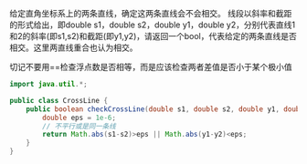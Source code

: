 给定直角坐标系上的两条直线，确定这两条直线会不会相交。
线段以斜率和截距的形式给出，即double s1，double s2，double y1，double y2，分别代表直线1和2的斜率(即s1,s2)和截距(即y1,y2)，请返回一个bool，代表给定的两条直线是否相交。这里两直线重合也认为相交。

切记不要用==检查浮点数是否相等，而是应该检查两者差值是否小于某个极小值
```java
import java.util.*;

public class CrossLine {
    public boolean checkCrossLine(double s1, double s2, double y1, double y2) {
        double eps = 1e-6;
        // 不平行或是同一条线
        return Math.abs(s1-s2)>eps || Math.abs(y1-y2)<eps;
    }
}
```
